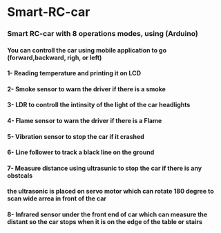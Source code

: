 # Smart-RC-car
### Smart RC-car with 8 operations modes, using (Arduino)
#### You can controll the car using mobile application to go (forward,backward, righ, or left)
#### 1- Reading temperature and printing it on LCD
#### 2- Smoke sensor to warn the driver if there is a smoke
#### 3- LDR to controll the intinsity of the light of the car headlights
#### 4- Flame sensor to warn the driver if there is a Flame
#### 5- Vibration sensor to stop the car if it crashed
#### 6- Line follower to track a black line on the ground
#### 7- Measure distance using ultrasunic to stop the car if there is any obstcals
#### the ultrasonic is placed on servo motor which can rotate 180 degree to scan wide arrea in front of the car
#### 8- Infrared sensor under the front end of car which can measure the distant so the car stops when it is on the edge of the table or stairs

